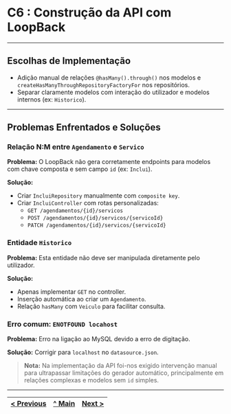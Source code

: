 # C6 : Construção da API com LoopBack

---

## Escolhas de Implementação

- Adição manual de relações `@hasMany().through()` nos modelos e `createHasManyThroughRepositoryFactoryFor` nos repositórios.
- Separar claramente modelos com interação do utilizador e modelos internos (ex: `Historico`).

---

## Problemas Enfrentados e Soluções

### Relação N:M entre `Agendamento` e `Servico`

**Problema:** O LoopBack não gera corretamente endpoints para modelos com chave composta e sem campo `id` (ex: `Inclui`).

**Solução:**
- Criar `IncluiRepository` manualmente com `composite key`.
- Criar `IncluiController` com rotas personalizadas:
  - `GET /agendamentos/{id}/servicos`
  - `POST /agendamentos/{id}/servicos/{servicoId}`
  - `PATCH /agendamentos/{id}/servicos/{servicoId}`

### Entidade `Historico`

**Problema:** Esta entidade não deve ser manipulada diretamente pelo utilizador.

**Solução:**
- Apenas implementar `GET` no controller.
- Inserção automática ao criar um `Agendamento`.
- Relação `hasMany` com `Veiculo` para facilitar consulta.

### Erro comum: `ENOTFOUND locahost`

**Problema:** Erro na ligação ao MySQL devido a erro de digitação.

**Solução:** Corrigir para `localhost` no `datasource.json`.

> **Nota:** Na implementação da API foi-nos exigido intervenção manual para ultrapassar limitações do gerador automático, principalmente em relações complexas e modelos sem `id` simples.

---

| [< Previous](RPF05.md) | [^ Main](../../README.md) | [Next >](RPF07.md) |
|:----------------------------------:|:----------------------------------:|:----------------------------------:|

